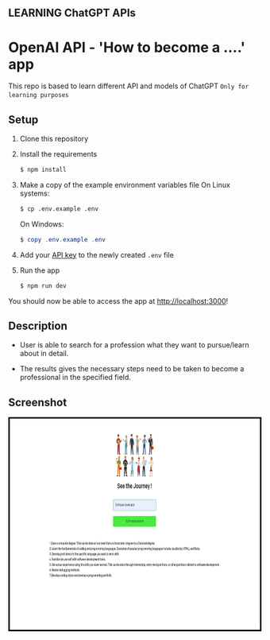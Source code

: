 ## LEARNING ChatGPT APIs

# OpenAI API - 'How to become a ....' app
This repo is based to learn different API and models of ChatGPT
` Only for learning purposes ` 

## Setup
1. Clone this repository

2. Install the requirements
   ```bash
   $ npm install
   ```

3. Make a copy of the example environment variables file
   On Linux systems: 
   ```bash
   $ cp .env.example .env
   ```
   On Windows:
   ```powershell
   $ copy .env.example .env
   ```

4. Add your [API key](https://beta.openai.com/account/api-keys) to the newly created `.env` file

5. Run the app

   ```bash
   $ npm run dev
   ```

You should now be able to access the app at [http://localhost:3000](http://localhost:3000)!

## Description
* User is able to search for a profession what they want to pursue/learn about in detail.

* The results gives the necessary steps need to be taken to become a professional in the specified field.

## Screenshot
<img src = './public/pic1.JPG' alt = 'image' width = '725' height = '425' style = 'border:3px solid black'>
